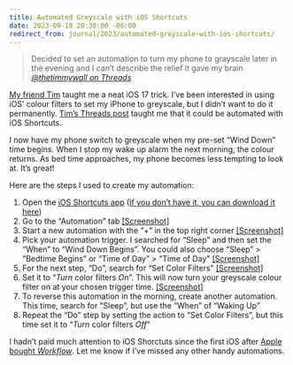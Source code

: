 ```yaml
---
title: Automated Greyscale with iOS Shortcuts
date: 2023-09-18 20:30:00 -06:00
redirect_from: journal/2023/automated-greyscale-with-ios-shortcuts/
---
```


> Decided to set an automation to turn my phone to grayscale later in the evening and I can’t describe the relief it gave my brain
> <cite><a href="https://www.threads.net/@thetimmywall/post/Cv-YFMPxZzt">@thetimmywall on Threads</a>

[My friend Tim](https://timmyis.online) taught me a neat iOS 17 trick. I’ve been interested in using iOS’ colour filters to set my iPhone to greyscale, but I didn’t want to do it permanently. [Tim’s Threads post](https://www.threads.net/@thetimmywall/post/Cv-YFMPxZzt) taught me that it could be automated with iOS Shortcuts. 

I now have my phone switch to greyscale when my pre-set “Wind Down” time begins. When I stop my wake up alarm the next morning, the colour returns. As bed time approaches, my phone becomes less tempting to look at. It’s great!

Here are the steps I used to create my automation: 

1. Open the [iOS Shortcuts app](https://support.apple.com/en-ca/guide/shortcuts/welcome/ios) ([If you don’t have it, you can download it here](https://apps.apple.com/us/app/shortcuts/id1462947752))
2. Go to the “Automation” tab [[Screenshot]](/src/img/greyscale-ios/001.jpg)
3. Start a new automation with the “+” in the top right corner [[Screenshot]](/src/img/greyscale-ios/002.jpg)
4. Pick your automation trigger. I searched for “Sleep” and then set the “When” to “Wind Down Begins”. You could also choose “Sleep” > “Bedtime Begins” or “Time of Day” > “Time of Day” [[Screenshot]](/src/img/greyscale-ios/003.jpg)
5. For the next step, “Do”, search for “Set Color Filters” [[Screenshot]](/src/img/greyscale-ios/004.jpg)
6. Set it to “_Turn_ color filters _On_”. This will now turn your greyscale colour filter on at your chosen trigger time. [[Screenshot]](/src/img/greyscale-ios/005.jpg)
7. To reverse this automation in the morning, create another automation. This time, search for “Sleep”, but use the “When” of “Waking Up”
8. Repeat the “Do” step by setting the action to “Set Color Filters”, but this time set it to “_Turn_ color filters _Off_”

I hadn’t paid much attention to iOS Shorctuts since the first iOS after [Apple bought _Workflow_](https://techcrunch.com/2017/03/22/apple-has-acquired-workflow-a-powerful-automation-tool-for-ipad-and-iphone/). Let me know if I’ve missed any other handy automations.